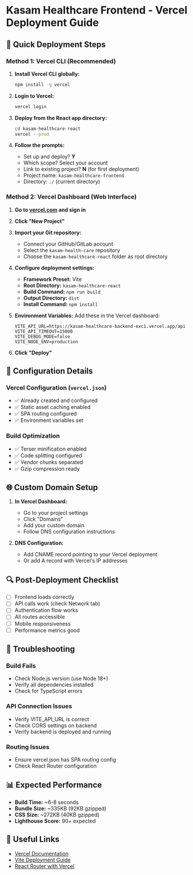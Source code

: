 # Kasam Healthcare Frontend - Vercel Deployment Guide

## 🚀 Quick Deployment Steps

### Method 1: Vercel CLI (Recommended)

1. **Install Vercel CLI globally:**
   ```bash
   npm install -g vercel
   ```

2. **Login to Vercel:**
   ```bash
   vercel login
   ```

3. **Deploy from the React app directory:**
   ```bash
   cd kasam-healthcare-react
   vercel --prod
   ```

4. **Follow the prompts:**
   - Set up and deploy? **Y**
   - Which scope? Select your account
   - Link to existing project? **N** (for first deployment)
   - Project name: `kasam-healthcare-frontend`
   - Directory: `./` (current directory)

### Method 2: Vercel Dashboard (Web Interface)

1. **Go to [vercel.com](https://vercel.com) and sign in**

2. **Click "New Project"**

3. **Import your Git repository:**
   - Connect your GitHub/GitLab account
   - Select the `kasam-health-care` repository
   - Choose the `kasam-healthcare-react` folder as root directory

4. **Configure deployment settings:**
   - **Framework Preset:** Vite
   - **Root Directory:** `kasam-healthcare-react`
   - **Build Command:** `npm run build`
   - **Output Directory:** `dist`
   - **Install Command:** `npm install`

5. **Environment Variables:**
   Add these in the Vercel dashboard:
   ```
   VITE_API_URL=https://kasam-healthcare-backend-exc1.vercel.app/api
   VITE_API_TIMEOUT=15000
   VITE_DEBUG_MODE=false
   VITE_NODE_ENV=production
   ```

6. **Click "Deploy"**

## 🔧 Configuration Details

### Vercel Configuration (`vercel.json`)
- ✅ Already created and configured
- ✅ Static asset caching enabled
- ✅ SPA routing configured
- ✅ Environment variables set

### Build Optimization
- ✅ Terser minification enabled
- ✅ Code splitting configured
- ✅ Vendor chunks separated
- ✅ Gzip compression ready

## 🌐 Custom Domain Setup

1. **In Vercel Dashboard:**
   - Go to your project settings
   - Click "Domains"
   - Add your custom domain
   - Follow DNS configuration instructions

2. **DNS Configuration:**
   - Add CNAME record pointing to your Vercel deployment
   - Or add A record with Vercel's IP addresses

## 🔍 Post-Deployment Checklist

- [ ] Frontend loads correctly
- [ ] API calls work (check Network tab)
- [ ] Authentication flow works
- [ ] All routes accessible
- [ ] Mobile responsiveness
- [ ] Performance metrics good

## 🚨 Troubleshooting

### Build Fails
- Check Node.js version (use Node 18+)
- Verify all dependencies installed
- Check for TypeScript errors

### API Connection Issues
- Verify VITE_API_URL is correct
- Check CORS settings on backend
- Verify backend is deployed and running

### Routing Issues
- Ensure vercel.json has SPA routing config
- Check React Router configuration

## 📊 Expected Performance
- **Build Time:** ~6-8 seconds
- **Bundle Size:** ~335KB (92KB gzipped)
- **CSS Size:** ~272KB (40KB gzipped)
- **Lighthouse Score:** 90+ expected

## 🔗 Useful Links
- [Vercel Documentation](https://vercel.com/docs)
- [Vite Deployment Guide](https://vitejs.dev/guide/static-deploy.html)
- [React Router with Vercel](https://vercel.com/guides/deploying-react-with-vercel)
